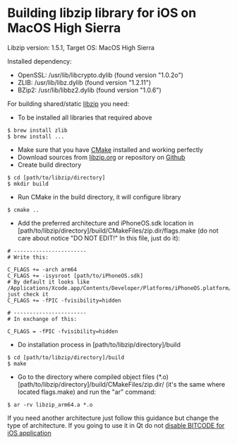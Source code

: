 # Building libzip library for iOS on MacOS High Sierra

Libzip version: 1.5.1, Target OS: MacOS High Sierra

Installed dependency:
* OpenSSL: /usr/lib/libcrypto.dylib (found version "1.0.2o")
* ZLIB: /usr/lib/libz.dylib (found version "1.2.11")
* BZip2: /usr/lib/libbz2.dylib (found version "1.0.6")

For building shared/static [libzip](https://libzip.org) you need:

* To be installed all libraries that required above
```console
$ brew install zlib
$ brew install ...
```
* Make sure that you have [CMake](https://cmake.org) installed and working perfectly
* Download sources from [libzip.org](https://libzip.org/download/) or repository on [Github](https://github.com/nih-at/libzip/)
* Create build directory
```console
$ cd [path/to/libzip/directory]
$ mkdir build
```
* Run CMake in the build directory, it will configure library 
```console
$ cmake ..
```
* Add the preferred architecture and iPhoneOS.sdk location in [path/to/libzip/directory]/build/CMakeFiles/zip.dir/flags.make (do not care about notice "DO NOT EDIT!" In this file, just do it):
```make
# -----------------------
# Write this:

C_FLAGS += -arch arm64
C_FLAGS += -isysroot [path/to/iPhoneOS.sdk]
# By default it looks like 
/Applications/Xcode.app/Contents/Developer/Platforms/iPhoneOS.platform/Developer/SDKs/iPhoneOS.sdk just check it
C_FLAGS += -fPIC -fvisibility=hidden

# -----------------------
# In exchange of this:

C_FLAGS = -fPIC -fvisibility=hidden
```
* Do installation process in [path/to/libzip/directory]/build
```console
$ cd [path/to/libzip/directory]/build
$ make
```
* Go to the directory where compiled object files (*.o) [path/to/libzip/directory]/build/CMakeFiles/zip.dir/ (it's the same where located flags.make) and run the "ar" command:
```console
$ ar -rv libzip_arm64.a *.o
```

If you need another architecture just follow this guidance but change the type of architecture. If you going to use it in Qt do not [disable BITCODE for iOS application](https://forum.qt.io/topic/69409/disable-bitcode-for-ios-project/6)